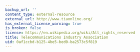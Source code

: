 ```yaml
---
backup_url: ''
content_type: external-resource
external_url: http://www.tiaonline.org/
has_external_license_warning: true
is_broken: false
license: https://en.wikipedia.org/wiki/All_rights_reserved
title: Telecommunications Industry Association
uid: 0af1ccbd-b125-4be5-bed0-ba2573c5f819
---
```

